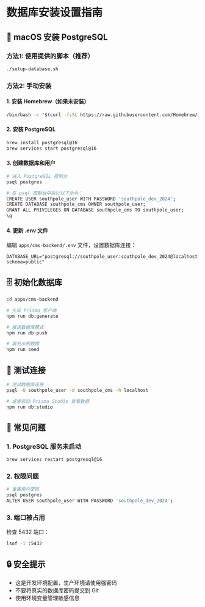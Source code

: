 # 数据库安装设置指南

## 🔧 macOS 安装 PostgreSQL

### 方法1: 使用提供的脚本（推荐）
```bash
./setup-database.sh
```

### 方法2: 手动安装

#### 1. 安装 Homebrew（如果未安装）
```bash
/bin/bash -c "$(curl -fsSL https://raw.githubusercontent.com/Homebrew/install/HEAD/install.sh)"
```

#### 2. 安装 PostgreSQL
```bash
brew install postgresql@16
brew services start postgresql@16
```

#### 3. 创建数据库和用户
```bash
# 进入 PostgreSQL 控制台
psql postgres

# 在 psql 控制台中执行以下命令：
CREATE USER southpole_user WITH PASSWORD 'southpole_dev_2024';
CREATE DATABASE southpole_cms OWNER southpole_user;
GRANT ALL PRIVILEGES ON DATABASE southpole_cms TO southpole_user;
\q
```

#### 4. 更新 .env 文件
编辑 `apps/cms-backend/.env` 文件，设置数据库连接：
```
DATABASE_URL="postgresql://southpole_user:southpole_dev_2024@localhost:5432/southpole_cms?schema=public"
```

## 🗄️ 初始化数据库

```bash
cd apps/cms-backend

# 生成 Prisma 客户端
npm run db:generate

# 推送数据库模式
npm run db:push

# 填充示例数据
npm run seed
```

## 🧪 测试连接

```bash
# 测试数据库连接
psql -U southpole_user -d southpole_cms -h localhost

# 或者启动 Prisma Studio 查看数据
npm run db:studio
```

## 🚨 常见问题

### 1. PostgreSQL 服务未启动
```bash
brew services restart postgresql@16
```

### 2. 权限问题
```bash
# 重置用户密码
psql postgres
ALTER USER southpole_user WITH PASSWORD 'southpole_dev_2024';
```

### 3. 端口被占用
检查 5432 端口：
```bash
lsof -i :5432
```

## 🔒 安全提示

- 这是开发环境配置，生产环境请使用强密码
- 不要将真实的数据库密码提交到 Git
- 使用环境变量管理敏感信息